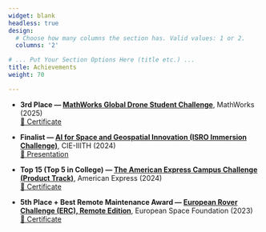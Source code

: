 ```yaml
---
widget: blank
headless: true
design:
  # Choose how many columns the section has. Valid values: 1 or 2.
  columns: '2'

# ... Put Your Section Options Here (title etc.) ...
title: Achievements
weight: 70

---
```


<!-- * Won the ['Mindfire Quest'](https://platform.mindfire.global/quests/unveil-the-obscure-network-of-company-and-location-data-using-smart-algorithms-and-data-wrangling) organized by Swiss Re and recieved CHF 23000 cash prize. (2021)
* [Represented Team India](https://www.linkedin.com/posts/kpmgindia_braille-kpmgic-activity-6787359392518938624-6cPi) at the Global Finals of the **KPMG Ideation Challenge (KIC) 2021** after being selected from among 12000 teams. At the global finals, we were selected amongst the Top-4 teams. (2021)
* Dean's List for Academic Excellence given to the **Top 5% CGPA holders** in the department. (5 semesters)
* Finalist, [**Smart India Hackathon**](https://www.sih.gov.in/). Worked on a project for Cisco Devnet using Meraki Camera and it's APIs. (2020)
* Intel AI Edge Scholarship Recipient (2020)
* Facebook Spark AR Scholar (2020)
* AI Crowd Blitz Hackathon - **Rank 7/400** (2020)
* National Science Olympiad - **State Rank 1** (2015)
* Junior Science Talent Search Examination - **Rank 26/70000** (2014) -->
- **3rd Place — [MathWorks Global Drone Student Challenge](https://link-to-competition.com)**, MathWorks (2025)  
  [🔗 Certificate](https://link-to-certificate.com)

- **Finalist — [AI for Space and Geospatial Innovation (ISRO Immersion Challenge)](https://link-to-competition.com)**, CIE-IIITH (2024)  
  [🔗 Presentation](https://link-to-presentation.com)

- **Top 15 (Top 5 in College) — [The American Express Campus Challenge (Product Track)](https://link-to-competition.com)**, American Express (2024)  
  [🔗 Certificate](https://link-to-certificate.com)

- **5th Place + Best Remote Maintenance Award — [European Rover Challenge (ERC), Remote Edition](https://link-to-competition.com)**, European Space Foundation (2023)  
  [🔗 Certificate](https://link-to-certificate.com)



